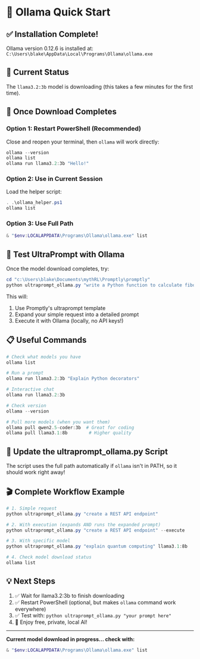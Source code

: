 # 🎉 Ollama Quick Start

## ✅ Installation Complete!

Ollama version 0.12.6 is installed at:
`C:\Users\blake\AppData\Local\Programs\Ollama\ollama.exe`

## 🔄 Current Status

The `llama3.2:3b` model is downloading (this takes a few minutes for the first time).

## 🚀 Once Download Completes

### Option 1: Restart PowerShell (Recommended)
Close and reopen your terminal, then `ollama` will work directly:
```powershell
ollama --version
ollama list
ollama run llama3.2:3b "Hello!"
```

### Option 2: Use in Current Session
Load the helper script:
```powershell
. .\ollama_helper.ps1
ollama list
```

### Option 3: Use Full Path
```powershell
& "$env:LOCALAPPDATA\Programs\Ollama\ollama.exe" list
```

## 🎯 Test UltraPrompt with Ollama

Once the model download completes, try:

```powershell
cd "c:\Users\blake\Documents\mythRL\Promptly\promptly"
python ultraprompt_ollama.py "write a Python function to calculate fibonacci numbers"
```

This will:
1. Use Promptly's ultraprompt template
2. Expand your simple request into a detailed prompt
3. Execute it with Ollama (locally, no API keys!)

## 📋 Useful Commands

```powershell
# Check what models you have
ollama list

# Run a prompt
ollama run llama3.2:3b "Explain Python decorators"

# Interactive chat
ollama run llama3.2:3b

# Check version
ollama --version

# Pull more models (when you want them)
ollama pull qwen2.5-coder:3b  # Great for coding
ollama pull llama3.1:8b        # Higher quality
```

## 🔧 Update the ultraprompt_ollama.py Script

The script uses the full path automatically if `ollama` isn't in PATH, so it should work right away!

## 🎬 Complete Workflow Example

```powershell
# 1. Simple request
python ultraprompt_ollama.py "create a REST API endpoint"

# 2. With execution (expands AND runs the expanded prompt)
python ultraprompt_ollama.py "create a REST API endpoint" --execute

# 3. With specific model
python ultraprompt_ollama.py "explain quantum computing" llama3.1:8b

# 4. Check model download status
ollama list
```

## 💡 Next Steps

1. ✅ Wait for llama3.2:3b to finish downloading
2. ✅ Restart PowerShell (optional, but makes `ollama` command work everywhere)
3. ✅ Test with: `python ultraprompt_ollama.py "your prompt here"`
4. 🎉 Enjoy free, private, local AI!

---

**Current model download in progress... check with:**
```powershell
& "$env:LOCALAPPDATA\Programs\Ollama\ollama.exe" list
```
